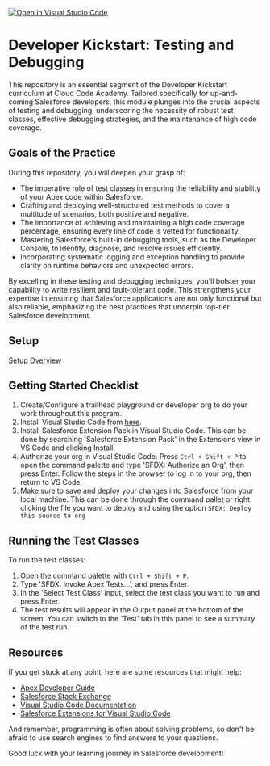 [![Open in Visual Studio Code](https://classroom.github.com/assets/open-in-vscode-718a45dd9cf7e7f842a935f5ebbe5719a5e09af4491e668f4dbf3b35d5cca122.svg)](https://classroom.github.com/online_ide?assignment_repo_id=15097248&assignment_repo_type=AssignmentRepo)
# Developer Kickstart: Testing and Debugging
This repository is an essential segment of the Developer Kickstart curriculum at Cloud Code Academy. Tailored specifically for up-and-coming Salesforce developers, this module plunges into the crucial aspects of testing and debugging, underscoring the necessity of robust test classes, effective debugging strategies, and the maintenance of high code coverage.

## Goals of the Practice
During this repository, you will deepen your grasp of:

- The imperative role of test classes in ensuring the reliability and stability of your Apex code within Salesforce.
- Crafting and deploying well-structured test methods to cover a multitude of scenarios, both positive and negative.
- The importance of achieving and maintaining a high code coverage percentage, ensuring every line of code is vetted for functionality.
- Mastering Salesforce's built-in debugging tools, such as the Developer Console, to identify, diagnose, and resolve issues efficiently.
- Incorporating systematic logging and exception handling to provide clarity on runtime behaviors and unexpected errors.

By excelling in these testing and debugging techniques, you'll bolster your capability to write resilient and fault-tolerant code. This strengthens your expertise in ensuring that Salesforce applications are not only functional but also reliable, emphasizing the best practices that underpin top-tier Salesforce development.

## Setup
[Setup Overview](https://learn.cloudcodeacademy.com/courses/salesforce-developer-kickstart-program/lectures/47601132)

## Getting Started Checklist
1. Create/Configure a trailhead playground or developer org to do your work throughout this program.
2. Install Visual Studio Code from [here](https://code.visualstudio.com/download).
3. Install Salesforce Extension Pack in Visual Studio Code. This can be done by searching 'Salesforce Extension Pack' in the Extensions view in VS Code and clicking Install.
4. Authorize your org in Visual Studio Code. Press `Ctrl + Shift + P` to open the command palette and type 'SFDX: Authorize an Org', then press Enter. Follow the steps in the browser to log in to your org, then return to VS Code.
5. Make sure to save and deploy your changes into Salesforce from your local machine. This can be done through the command pallet or right clicking the file you want to deploy and using the option `SFDX: Deploy this source to org`

## Running the Test Classes

To run the test classes:

1. Open the command palette with `Ctrl + Shift + P`.
2. Type 'SFDX: Invoke Apex Tests...', and press Enter.
3. In the 'Select Test Class' input, select the test class you want to run and press Enter.
4. The test results will appear in the Output panel at the bottom of the screen. You can switch to the 'Test' tab in this panel to see a summary of the test run.

## Resources

If you get stuck at any point, here are some resources that might help:

- [Apex Developer Guide](https://developer.salesforce.com/docs/atlas.en-us.apexcode.meta/apexcode/apex_dev_guide.htm)
- [Salesforce Stack Exchange](https://salesforce.stackexchange.com/)
- [Visual Studio Code Documentation](https://code.visualstudio.com/docs)
- [Salesforce Extensions for Visual Studio Code](https://developer.salesforce.com/tools/vscode/)

And remember, programming is often about solving problems, so don't be afraid to use search engines to find answers to your questions.

Good luck with your learning journey in Salesforce development!